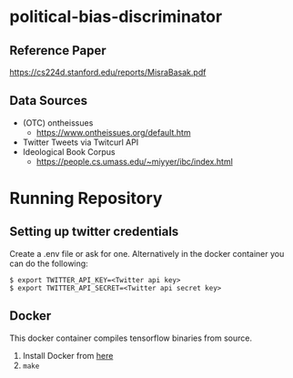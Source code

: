 # political-bias-discriminator
## Reference Paper
https://cs224d.stanford.edu/reports/MisraBasak.pdf
## Data Sources
- (OTC) ontheissues
  - https://www.ontheissues.org/default.htm
- Twitter Tweets via Twitcurl API
- Ideological Book Corpus
  - https://people.cs.umass.edu/~miyyer/ibc/index.html

# Running Repository
## Setting up twitter credentials
Create a .env file or ask for one. Alternatively in the docker container you can 
do the following:

```
$ export TWITTER_API_KEY=<Twitter api key>
$ export TWITTER_API_SECRET=<Twitter api secret key>
```

## Docker
This docker container compiles tensorflow binaries from source.
1. Install Docker from [here](https://www.docker.com/products/docker-desktop)
2. `make`
